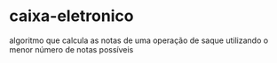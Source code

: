 # caixa-eletronico
algoritmo que calcula as notas de uma operação de saque utilizando o menor número de notas possíveis
